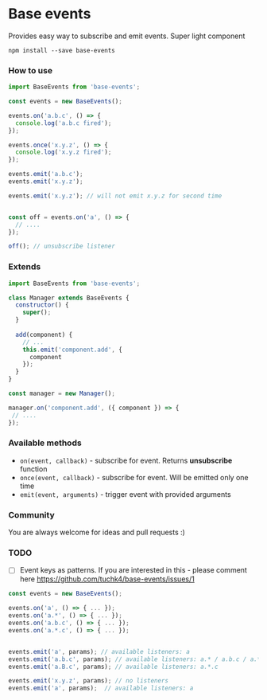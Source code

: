 # Base events

Provides easy way to subscribe and emit events. Super light component

`npm install --save base-events`
 
### How to use

```js
import BaseEvents from 'base-events';

const events = new BaseEvents();

events.on('a.b.c', () => {
  console.log('a.b.c fired');
});

events.once('x.y.z', () => {
  console.log('x.y.z fired');
});

events.emit('a.b.c');
events.emit('x.y.z');

events.emit('x.y.z'); // will not emit x.y.z for second time


const off = events.on('a', () => {
  // ....
});

off(); // unsubscribe listener
```

### Extends

```js
import BaseEvents from 'base-events';

class Manager extends BaseEvents {
  constructor() {
    super();
  }
  
  add(component) {
    // ...
    this.emit('component.add', {
      component
    });
  }
}

const manager = new Manager();

manager.on('component.add', ({ component }) => { 
 // ....
});
```

### Available methods

- `on(event, callback)` - subscribe for event. Returns **unsubscribe** function
- `once(event, callback)` - subscribe for event. Will be emitted only one time
- `emit(event, arguments)` - trigger event with provided arguments


### Community
You are always welcome for ideas and pull requests :)


### TODO

- [ ] Event keys as patterns. If you are interested in this - please comment here https://github.com/tuchk4/base-events/issues/1

```js
const events = new BaseEvents();

events.on('a', () => { ... });
events.on('a.*', () => { ... });
events.on('a.b.c', () => { ... });
events.on('a.*.c', () => { ... });


events.emit('a', params); // available listeners: a
events.emit('a.b.c', params); // available listeners: a.* / a.b.c / a.*.c
events.emit('a.B.c', params); // available listeners: a.*.c

events.emit('x.y.z', params); // no listeners
events.emit('a', params);  // available listeners: a
```
